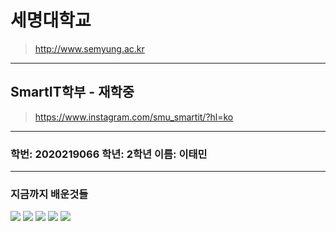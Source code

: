 # 세명대학교
> http://www.semyung.ac.kr
---
## SmartIT학부 - 재학중
> https://www.instagram.com/smu_smartit/?hl=ko
---
### 학번: 2020219066 학년: 2학년 이름: 이태민
---
### 지금까지 배운것들
<img src="https://img.shields.io/badge/1%ED%95%99%EB%85%84-C%EC%96%B8%EC%96%B4-blue"> <img src="https://img.shields.io/badge/1%ED%95%99%EB%85%84-Python-orange">
<img src="https://img.shields.io/badge/2%ED%95%99%EB%85%84-C%2B%2B-blue">
<img src="https://img.shields.io/badge/2%ED%95%99%EB%85%84-%EC%BD%94%EB%9E%A9-green">
<img src="https://img.shields.io/badge/2%ED%95%99%EB%85%84-ubuntu-yellow">
